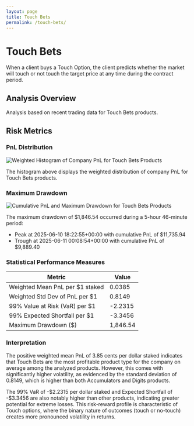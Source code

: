 ```yaml
---
layout: page
title: Touch Bets
permalink: /touch-bets/
---
```


# Touch Bets

When a client buys a Touch Option, the client predicts whether the market will touch or not touch the target price at any time during the contract period.

## Analysis Overview

Analysis based on recent trading data for Touch Bets products.

## Risk Metrics

### PnL Distribution
![Weighted Histogram of Company PnL for Touch Bets Products](/quants-model-validation/source/products/touch_pnl_hist.png)

The histogram above displays the weighted distribution of company PnL for Touch Bets products. 

### Maximum Drawdown

![Cumulative PnL and Maximum Drawdown for Touch Bets Products](/quants-model-validation/source/products/touch_cum_pnl.png)

The maximum drawdown of \$1,846.54 occurred during a 5-hour 46-minute period:
- Peak at 2025-06-10 18:22:55+00:00 with cumulative PnL of \$11,735.94
- Trough at 2025-06-11 00:08:54+00:00 with cumulative PnL of \$9,889.40

### Statistical Performance Measures

| Metric | Value |
|--------|-------|
| Weighted Mean PnL per \$1 staked | 0.0385 |
| Weighted Std Dev of PnL per \$1 | 0.8149 |
| 99% Value at Risk (VaR) per \$1 | -2.2315 |
| 99% Expected Shortfall per \$1 | -3.3456 |
| Maximum Drawdown (\$) | 1,846.54 |

### Interpretation

The positive weighted mean PnL of 3.85 cents per dollar staked indicates that Touch Bets are the most profitable product type for the company on average among the analyzed products. However, this comes with significantly higher volatility, as evidenced by the standard deviation of 0.8149, which is higher than both Accumulators and Digits products.

The 99% VaR of -\$2.2315 per dollar staked and Expected Shortfall of -\$3.3456 are also notably higher than other products, indicating greater potential for extreme losses. This risk-reward profile is characteristic of Touch options, where the binary nature of outcomes (touch or no-touch) creates more pronounced volatility in returns.
